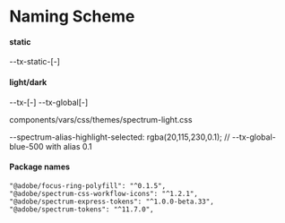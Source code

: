 # Naming Scheme

#### static

--tx-static-<colorname>[-<luminecence>]

#### light/dark

--tx-<colorname>[-<luminecence>]
--tx-global[-<luminecence>]

components/vars/css/themes/spectrum-light.css

--spectrum-alias-highlight-selected: rgba(20,115,230,0.1); // --tx-global-blue-500 with alias 0.1

#### Package names

    "@adobe/focus-ring-polyfill": "^0.1.5",
    "@adobe/spectrum-css-workflow-icons": "^1.2.1",
    "@adobe/spectrum-express-tokens": "^1.0.0-beta.33",
    "@adobe/spectrum-tokens": "^11.7.0",

